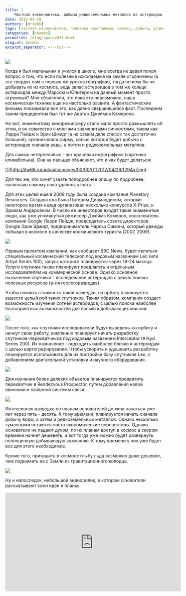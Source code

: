 ```yaml
---
title: |
    Частная космонавтика, добыча редкоземельных металлов на астероидов - будущее уже сегодня!
date: 2012-04-29
authors: [mrdekk]
tags: [частная космонавтика, полезные ископаемые, космос, добыча, planetary resources]
categories: [Космос]
permalink: /blog/space/635.html
blogcat: Космос
excerpt_separator: <!--cut-->
---
```



![](http://itw66.ru/uploads/images/00/00/01/2012/04/29/6812f0.jpg)


Когда я был маленьким и учился в школе, мне всегда не давал покоя вопрос о том, что если полезные ископаемые на земле ограничены (а это твердят нам с первых же уроков географии), тогда почему бы не добывать их из космоса, ведь запас астероидов в том же кольце астероидов между Марсом и Юпитером на данный момент просто огромный? Мне объясняли, что пока это невозможно, наша космическая техника еще не настолько развита. А фантастические фильмы показывали все это, как давно свершившийся факт. Последним таким прецедентом был тот же Аватар Джеймса Кэмерона. 

Но вот, знаменитому кинорежиссеру стало мало просто размышлять об этом, и он совместно с многими знаменитыми личностями, таким как Ларри Пейдж и Эрик Шмидт (а на самом деле список так достаточно большой), организовали фирму, целью которой будет добыча с астероидов сначала воды, а потом и редкоземельных металлов.


<!--cut-->


Для самых нетерпеливых - вот красивая инфографика (картинка кликабельна). Она на пальцах объясняет, что и как будет делаться:

<a href="http://itw66.ru/files/SpaceEconomy_7.jpg">
![](http://itw66.ru/uploads/images/00/00/01/2012/04/29/f294a7.jpg)
</a>

Для тех же, кто хочет узнать поподробнее опишу по подробнее, насколько самому пока удалось узнать. 

Для этих целей еще в 2009 году была создана компания Planetary Resources. Создана она была Питером Диамандисом, которые некоторое время назад организовал несколько конкурсов X-Prize, и Эриком Андерсеном. В число ее инвесторов входят такие знаменитые люди, как уже упомянутый режиссер Джеймс Кэмерон, сооснователь компании Google Ларри Пейдж, председатель совета директоров Google Эрик Щмидт, предприниматель Чарльз Симони, который дважды побывал в космосе в качестве космического туриста (2007, 2009).


![](http://itw66.ru/uploads/images/00/00/01/2012/04/29/6b83e3.jpg)


Первым проектом компании, как сообщает BBC News, будет являться специальный космический телескоп под кодовым названием Leo (или Arkyd Series 100), запуск которого планируется через 18-24 месяца. Услуги спутника также планируют предлагать и отдельным исследователям на коммерческой основе. Однако основное назначение спутника - исследование астероидов с целью поиска полезных ресурсов (а-ля геологоразведка).

Чтобы снизить стоимость такой разведки, на орбиту планируется вывести целый рой таких спутников. Таким образом, компания создаст возможность изучения сотней астероидов, с целью поиска наиболее благоприятных возможностей для посылки добывающих миссий.


![](http://itw66.ru/uploads/images/00/00/01/2012/04/29/66ad06.jpg)


После того, как спутники-исследователи будут выведены на орбиту и начнут свою работу, компанию планирует начать разработку спутников-перехватчиков под кодовым названием Interceptor (Arkyd Series 200). Их назначение - подходить наиболее близко к астероидам с целью картографирования. Чтобы ускорить и удешевить разработку планируется использовать для их постройки базу спутников Leo, с добавлением двигательной установки и научного оборудования.


![](http://itw66.ru/uploads/images/00/00/01/2012/04/29/7adba5.jpg)


Для изучения более далеких объектов планируется превратить перехватчик в Rendezvous Prospector, путем добавления новой авионики и лазерной системы связи. 


![](http://itw66.ru/uploads/images/00/00/01/2012/04/29/ad644e.jpg)


Интенсивная разведка по планам основателей должна начаться уже лет через пять - десять. К тому времени, планируется начать сначала добычу воды, а затем и редкоземельных металлов. Однако несколько туманными остаются чисто экономические перспективы. Однако основатели не падают духом, по их планам доступ в космос в скором времени начнет дешеветь, а вот тогда уже можно будет развернуть полноценную добывающую кампанию. К тому времени у них уже будет все для этого необходимое.

Кроме того, притащить в космосе глыбу льда возможно даже дешевле, чем поднимать ее с Земли из гравитационного колодца. 


![](http://itw66.ru/uploads/images/00/00/01/2012/04/29/05e67b.jpg)


Ну и напоследок, небольшой видеоролик, в котором основатели рассказывают свои идеи и планы:

<iframe width="560" height="315" src="https://www.youtube.com/embed/aozEVAhSkdM" title="YouTube video player" frameborder="0" allow="accelerometer; autoplay; clipboard-write; encrypted-media; gyroscope; picture-in-picture; web-share" allowfullscreen></iframe>
